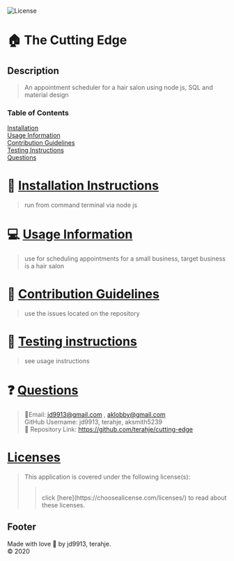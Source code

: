 

![License](https://img.shields.io/badge/License--blue.svg)

:house: The Cutting Edge <br>
==

Description
--
>An appointment scheduler for a hair salon using node js, SQL and material design<br>

### Table of Contents
[Installation](#install)<br>
[Usage Information](#usage)</a><br>
[Contribution Guidelines](#contribute)<br>
[Testing Instructions](#test)<br>
[Questions](#quest)<br>

:memo: [Installation Instructions](install)
========
>run from command terminal via node js

:computer: [Usage Information](usage)
===
>use for scheduling appointments for a small business, target business is a hair salon

:incoming_envelope: [Contribution Guidelines](contribute)
==
>use the issues located on the repository

:notebook: [Testing instructions](test)
==
>see usage instructions

:question: [Questions](quest)
==
>:email:Email: jd9913@gmail.com , aklobby@gmail.com<br>
>GitHub Username: jd9913, terahje, aksmith5239<br>
>:link: Repository Link: https://github.com/terahje/cutting-edge<br>

[Licenses](#license)
==
>This application is covered under the following license(s): <br>
>><br>
>>click [here](https://choosealicense.com/licenses/) to read about these licenses.

Footer
--

Made with love :gift_heart: by jd9913, terahje.<br>:copyright: 2020

        